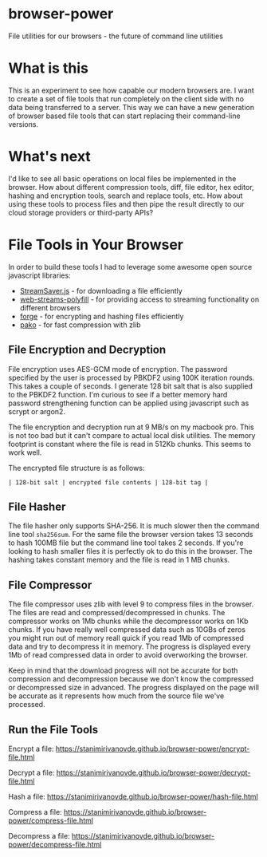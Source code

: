 # browser-power
File utilities for our browsers - the future of command line utilities

# What is this
This is an experiment to see how capable our modern browsers are. I want to create a set of file tools that run completely on the client side with no data being transferred to a server. This way we can have a new generation of browser based file tools that can start replacing their command-line versions.

# What's next
I'd like to see all basic operations on local files be implemented in the browser. How about different compression tools, diff, file editor, hex editor, hashing and encryption tools, search and replace tools, etc. How about using these tools to process files and then pipe the result directly to our cloud storage providers or third-party APIs?

# File Tools in Your Browser
In order to build these tools I had to leverage some awesome open source javascript libraries:
* [StreamSaver.js](https://github.com/jimmywarting/StreamSaver.js) - for downloading a file efficiently
* [web-streams-polyfill](https://github.com/MattiasBuelens/web-streams-polyfill) - for providing access to streaming functionality on different browsers
* [forge](https://github.com/digitalbazaar/forge) - for encrypting and hashing files efficiently
* [pako](https://github.com/nodeca/pako) - for fast compression with zlib

## File Encryption and Decryption
File encryption uses AES-GCM mode of encryption. The password specified by the user is processed by PBKDF2 using 100K iteration rounds. This takes a couple of seconds. I generate 128 bit salt that is also supplied to the PBKDF2 function. I'm curious to see if a better memory hard password strengthening function can be applied using javascript such as scrypt or argon2.

The file encryption and decryption run at 9 MB/s on my macbook pro. This is not too bad but it can't compare to actual local disk utilities. The memory footprint is constant where the file is read in 512Kb chunks. This seems to work well.

The encrypted file structure is as follows:
```
| 128-bit salt | encrypted file contents | 128-bit tag |
```

## File Hasher
The file hasher only supports SHA-256. It is much slower then the command line tool `sha256sum`. For the same file the browser version takes 13 seconds to hash 
100MB file but the command line tool takes 2 seconds. If you're looking to hash smaller files it is perfectly ok to do this in the browser. The hashing takes constant memory and the file is read in 1 MB chunks.

## File Compressor
The file compressor uses zlib with level 9 to compress files in the browser. The files are read and compressed/decompressed in chunks. The compressor works on 1Mb chunks while the decompressor works on 1Kb chunks. If you have really well compressed data such as 10GBs of zeros you might run out of memory reall quick if you read 1Mb of compressed data and try to decompress it in memory. The progress is displayed every 1Mb of read compressed data in order to avoid overworking the browser.

Keep in mind that the download progress will not be accurate for both compression and decompression because we don't know the compressed or decompressed size in advanced. The progress displayed on the page will be accurate as it represents how much from the source file we've processed.

## Run the File Tools
Encrypt a file: https://stanimirivanovde.github.io/browser-power/encrypt-file.html

Decrypt a file: https://stanimirivanovde.github.io/browser-power/decrypt-file.html

Hash a file: https://stanimirivanovde.github.io/browser-power/hash-file.html

Compress a file: https://stanimirivanovde.github.io/browser-power/compress-file.html

Decompress a file: https://stanimirivanovde.github.io/browser-power/decompress-file.html
